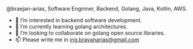 @braejan-arias, Software Enginner, Backend, Golang, Java, Kotlin, AWS.
- 👀 I’m interested in backend software development.
- 🌱 I’m currently learning golang architectures.
- 💞️ I’m looking to collaborate on golang open source libraries.
- 📫 Please write me in ing.brayanarias@gmail.com

<!---
braejan-arias/braejan-arias is a ✨ special ✨ repository because its `README.md` (this file) appears on your GitHub profile.
You can click the Preview link to take a look at your changes.
--->
